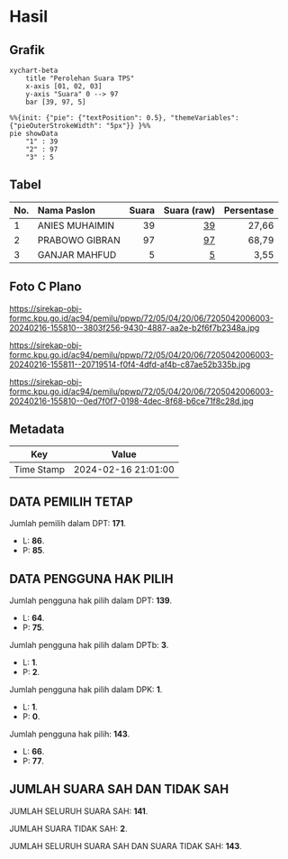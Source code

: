 # Hasil

## Grafik

```mermaid
xychart-beta
    title "Perolehan Suara TPS"
    x-axis [01, 02, 03]
    y-axis "Suara" 0 --> 97
    bar [39, 97, 5]
```

```mermaid
%%{init: {"pie": {"textPosition": 0.5}, "themeVariables": {"pieOuterStrokeWidth": "5px"}} }%%
pie showData
    "1" : 39
    "2" : 97
    "3" : 5
```

## Tabel

| No. | Nama Paslon    | Suara | Suara (raw) | Persentase |
|:--- |:-------------- | -----:| -----------:| ----------:|
| 1   | ANIES MUHAIMIN | 39    | [39][p-1]   | 27,66      |
| 2   | PRABOWO GIBRAN | 97    | [97][p-2]   | 68,79      |
| 3   | GANJAR MAHFUD  | 5     | [5][p-3]    | 3,55       |


[p-1]: https://github.com/gigit-pemilu/pemilu-2024-72-sulawesi-tengah/blob/main/pilpres/hitung-suara/sub/72-sulawesi-tengah/sub/05-buol/sub/04-bunobogu/sub/2006-ponipingan/sub/003-tps/sub/paslon-1.txt
[p-2]: https://github.com/gigit-pemilu/pemilu-2024-72-sulawesi-tengah/blob/main/pilpres/hitung-suara/sub/72-sulawesi-tengah/sub/05-buol/sub/04-bunobogu/sub/2006-ponipingan/sub/003-tps/sub/paslon-2.txt
[p-3]: https://github.com/gigit-pemilu/pemilu-2024-72-sulawesi-tengah/blob/main/pilpres/hitung-suara/sub/72-sulawesi-tengah/sub/05-buol/sub/04-bunobogu/sub/2006-ponipingan/sub/003-tps/sub/paslon-3.txt

## Foto C Plano

https://sirekap-obj-formc.kpu.go.id/ac94/pemilu/ppwp/72/05/04/20/06/7205042006003-20240216-155810--3803f256-9430-4887-aa2e-b2f6f7b2348a.jpg

https://sirekap-obj-formc.kpu.go.id/ac94/pemilu/ppwp/72/05/04/20/06/7205042006003-20240216-155811--20719514-f0f4-4dfd-af4b-c87ae52b335b.jpg

https://sirekap-obj-formc.kpu.go.id/ac94/pemilu/ppwp/72/05/04/20/06/7205042006003-20240216-155810--0ed7f0f7-0198-4dec-8f68-b6ce71f8c28d.jpg


## Metadata

| Key        | Value               |
| ---------- | ------------------- |
| Time Stamp | 2024-02-16 21:01:00 |


## DATA PEMILIH TETAP

Jumlah pemilih dalam DPT: **171**.
 * L: **86**.
 * P: **85**.

## DATA PENGGUNA HAK PILIH

Jumlah pengguna hak pilih dalam DPT: **139**.
 * L: **64**.
 * P: **75**.

Jumlah pengguna hak pilih dalam DPTb: **3**.
 * L: **1**.
 * P: **2**.

Jumlah pengguna hak pilih dalam DPK: **1**.
 * L: **1**.
 * P: **0**.

Jumlah pengguna hak pilih: **143**.
 * L: **66**.
 * P: **77**.

## JUMLAH SUARA SAH DAN TIDAK SAH

JUMLAH SELURUH SUARA SAH: **141**.

JUMLAH SUARA TIDAK SAH: **2**.

JUMLAH SELURUH SUARA SAH DAN SUARA TIDAK SAH: **143**.


